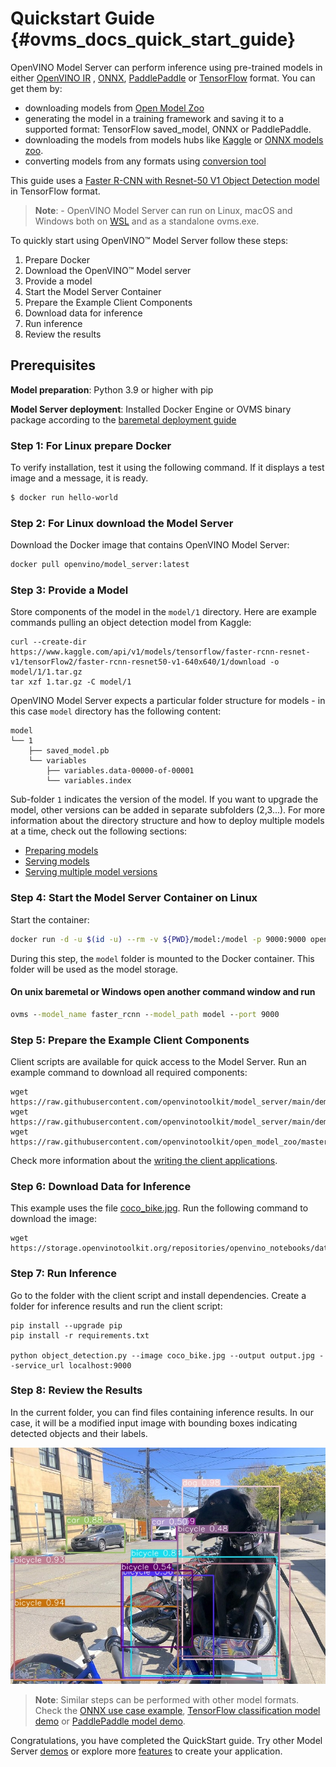# Quickstart Guide {#ovms_docs_quick_start_guide}

OpenVINO Model Server can perform inference using pre-trained models in either [OpenVINO IR](https://docs.openvino.ai/2024/documentation/openvino-ir-format/operation-sets.html)
, [ONNX](https://onnx.ai/), [PaddlePaddle](https://github.com/PaddlePaddle/Paddle) or [TensorFlow](https://www.tensorflow.org/) format. You can get them by:

- downloading models from [Open Model Zoo](https://storage.openvinotoolkit.org/repositories/open_model_zoo/)
- generating the model in a training framework and saving it to a supported format: TensorFlow saved_model, ONNX or PaddlePaddle.
- downloading the models from models hubs like [Kaggle](https://www.kaggle.com/models) or [ONNX models zoo](https://github.com/onnx/models).
- converting models from any formats using [conversion tool](https://docs.openvino.ai/2024/openvino-workflow/model-preparation/convert-model-to-ir.html)

This guide uses a [Faster R-CNN with Resnet-50 V1 Object Detection model](https://www.kaggle.com/models/tensorflow/faster-rcnn-resnet-v1/tensorFlow2/faster-rcnn-resnet50-v1-640x640/1) in TensorFlow format.

> **Note**: - OpenVINO Model Server can run on Linux, macOS and Windows both on [WSL](https://docs.microsoft.com/en-us/windows/wsl/) and as a standalone ovms.exe.

To quickly start using OpenVINO™ Model Server follow these steps:
1. Prepare Docker
2. Download the OpenVINO™ Model server
3. Provide a model
4. Start the Model Server Container
5. Prepare the Example Client Components
6. Download data for inference
7. Run inference
8. Review the results

## Prerequisites

**Model preparation**: Python 3.9 or higher with pip 

**Model Server deployment**: Installed Docker Engine or OVMS binary package according to the [baremetal deployment guide](deploying_server_baremetal.md)

### Step 1: For Linux prepare Docker

To verify installation, test it using the following command. If it displays a test image and a message, it is ready.

``` bash
$ docker run hello-world
```

### Step 2: For Linux download the Model Server

Download the Docker image that contains OpenVINO Model Server:

```bash
docker pull openvino/model_server:latest
```

### Step 3: Provide a Model 

Store components of the model in the `model/1` directory. Here are example commands pulling an object detection model from Kaggle:

```console
curl --create-dir https://www.kaggle.com/api/v1/models/tensorflow/faster-rcnn-resnet-v1/tensorFlow2/faster-rcnn-resnet50-v1-640x640/1/download -o model/1/1.tar.gz
tar xzf 1.tar.gz -C model/1
```

OpenVINO Model Server expects a particular folder structure for models - in this case `model` directory has the following content:
```console
model
└── 1
    ├── saved_model.pb
    └── variables
        ├── variables.data-00000-of-00001
        └── variables.index
```

Sub-folder `1` indicates the version of the model. If you want to upgrade the model, other versions can be added in separate subfolders (2,3...).
For more information about the directory structure and how to deploy multiple models at a time, check out the following sections:
- [Preparing models](models_repository.md)
- [Serving models](starting_server.md)
- [Serving multiple model versions](model_version_policy.md)

### Step 4: Start the Model Server Container on Linux

Start the container:

```bash
docker run -d -u $(id -u) --rm -v ${PWD}/model:/model -p 9000:9000 openvino/model_server:latest --model_name faster_rcnn --model_path /model --port 9000
```

During this step, the `model` folder is mounted to the Docker container.  This folder will be used as the model storage.

#### On unix baremetal or Windows open another command window and run
```bat
ovms --model_name faster_rcnn --model_path model --port 9000
```

### Step 5: Prepare the Example Client Components

Client scripts are available for quick access to the Model Server. Run an example command to download all required components:

```console
wget https://raw.githubusercontent.com/openvinotoolkit/model_server/main/demos/object_detection/python/object_detection.py
wget https://raw.githubusercontent.com/openvinotoolkit/model_server/main/demos/object_detection/python/requirements.txt
wget https://raw.githubusercontent.com/openvinotoolkit/open_model_zoo/master/data/dataset_classes/coco_91cl.txt
```

Check more information about the [writing the client applications](./writing_app.md).

### Step 6: Download Data for Inference

This example uses the file [coco_bike.jpg](https://storage.openvinotoolkit.org/repositories/openvino_notebooks/data/data/image/coco_bike.jpg). Run the following command to download the image:

```console
wget https://storage.openvinotoolkit.org/repositories/openvino_notebooks/data/data/image/coco_bike.jpg
```

### Step 7: Run Inference

Go to the folder with the client script and install dependencies. Create a folder for inference results and run the client script:

```console
pip install --upgrade pip
pip install -r requirements.txt

python object_detection.py --image coco_bike.jpg --output output.jpg --service_url localhost:9000
```

### Step 8: Review the Results

In the current folder, you can find files containing inference results.
In our case, it will be a modified input image with bounding boxes indicating detected objects and their labels.

![Inference results](quickstart_result.jpeg)

> **Note**: Similar steps can be performed with other model formats. Check the [ONNX use case example](../demos/using_onnx_model/python/README.md),
[TensorFlow classification model demo](../demos/image_classification_using_tf_model/python/README.md)
or [PaddlePaddle model demo](../demos/classification_using_paddlepaddle_model/python/README.md).

Congratulations, you have completed the QuickStart guide. Try other Model Server [demos](../demos/README.md) or explore more [features](features.md) to create your application.
